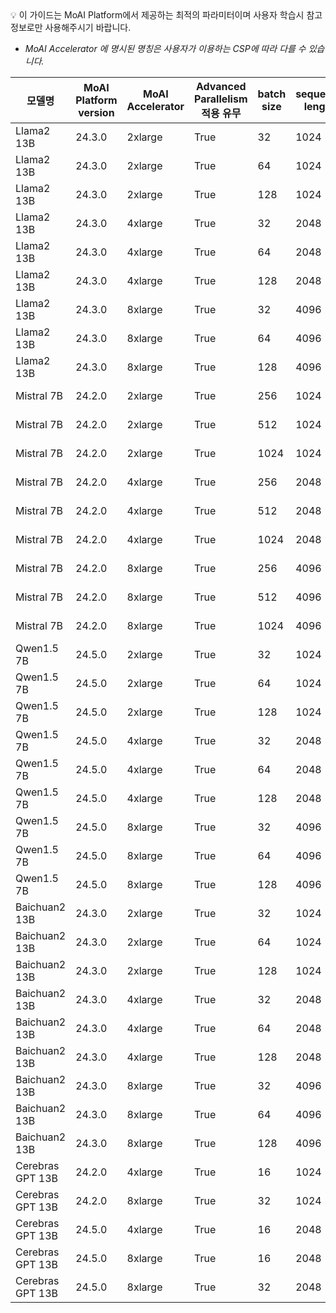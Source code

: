 <aside>
💡 이 가이드는 MoAI Platform에서 제공하는 최적의 파라미터이며 사용자 학습시 참고 정보로만 사용해주시기 바랍니다.

</aside>

- *MoAI Accelerator 에 명시된 명칭은 사용자가 이용하는 CSP에 따라 다를 수 있습니다.*

| 모델명 | MoAI Platform version | MoAI Accelerator | Advanced Parallelism 적용 유무 | batch size | sequence length | token 갯수 | vram 사용량 | 학습 시간 | throughput |
| --- | --- | --- | --- | --- | --- | --- | --- | --- | --- |
| Llama2 13B | 24.3.0 | 2xlarge | True | 32 | 1024 |  | 543816 MiB | 872m | 8,934 |
| Llama2 13B | 24.3.0 | 2xlarge | True | 64 | 1024 |  | 749065 MiB | 586m | 11,562 |
| Llama2 13B | 24.3.0 | 2xlarge | True | 128 | 1024 |  | 790454 MiB | 400m | 65,565 |
| Llama2 13B | 24.3.0 | 4xlarge | True | 32 | 2048 |  | 1292886 MiB | 962m | 32,371 |
| Llama2 13B | 24.3.0 | 4xlarge | True | 64 | 2048 |  | 1600235 MiB | 720m | 63,893 |
| Llama2 13B | 24.3.0 | 4xlarge | True | 128 | 2048 |  | 1467646 MiB | 480m | 121,013 |
| Llama2 13B | 24.3.0 | 8xlarge | True | 32 | 4096 |  | 3181616 MiB | 1360m | 62,481 |
| Llama2 13B | 24.3.0 | 8xlarge | True | 64 | 4096 |  | 3143781 MiB | 720m | 125,180 |
| Llama2 13B | 24.3.0 | 8xlarge | True | 128 | 4096 |  | 3013826 MiB | 560m | 238,212 |
| Mistral 7B | 24.2.0 | 2xlarge | True | 256 | 1024 | 27B | 442,982 MiB | 59m | 15,972 |
| Mistral 7B | 24.2.0 | 2xlarge | True | 512 | 1024 |  | 560,835 MiB | 20m | 32,563 |
| Mistral 7B | 24.2.0 | 2xlarge | True | 1024 | 1024 |  | 790,572 MiB | 17m | 69,840 |
| Mistral 7B | 24.2.0 | 4xlarge | True | 256 | 2048 |  | 1,138,546 MiB | 25m | 62,740 |
| Mistral 7B | 24.2.0 | 4xlarge | True | 512 | 2048 |  | 1,138,546 MiB | 22m | 56,385 |
| Mistral 7B | 24.2.0 | 4xlarge | True | 1024 | 2048 |  | 1,138,546 MiB | 24m | 62,582 |
| Mistral 7B | 24.2.0 | 8xlarge | True | 256 | 4096 |  | 1,800,656 MiB | 36m | 157,859 |
| Mistral 7B | 24.2.0 | 8xlarge | True | 512 | 4096 |  | 1,800,656 MiB | 30m | 144,124 |
| Mistral 7B | 24.2.0 | 8xlarge | True | 1024 | 4096 |  | 1,767,888 MiB | 25m | 163,839 |
| Qwen1.5 7B | 24.5.0 | 2xlarge | True | 32 | 1024 |  | 626,391  MiB | 12m | 24,156 |
| Qwen1.5 7B | 24.5.0 | 2xlarge | True | 64 | 1024 |  | 784,485 MiB | 9m | 47,679 |
| Qwen1.5 7B | 24.5.0 | 2xlarge | True | 128 | 1024 |  | 638,460 MiB | 13m | 15,890 |
| Qwen1.5 7B | 24.5.0 | 4xlarge | True | 32 | 2048 |  | 1,403,047 MiB | 12m | 51,353 |
| Qwen1.5 7B | 24.5.0 | 4xlarge | True | 64 | 2048 |  | 1,122,745 MiB | 8m | 93,165 |
| Qwen1.5 7B | 24.5.0 | 4xlarge | True | 128 | 2048 |  | 1,680,233 MiB | 7m | 194,282 |
| Qwen1.5 7B | 24.5.0 | 8xlarge | True | 32 | 4096 |  | 1,706,797 MiB | 11m | 92,623 |
| Qwen1.5 7B | 24.5.0 | 8xlarge | True | 64 | 4096 |  | 1,651,008 MiB | 8m | 186,353 |
| Qwen1.5 7B | 24.5.0 | 8xlarge | True | 128 | 4096 |  | 2,146,115 MiB | 7m | 376,493 |
| Baichuan2 13B | 24.3.0 | 2xlarge | True | 32 | 1024 |  | 843,375 MiB | 40m | 26,111 |
| Baichuan2 13B | 24.3.0 | 2xlarge | True | 64 | 1024 |  | 858,128 MiB | 34m | 50,782 |
| Baichuan2 13B | 24.3.0 | 2xlarge | True | 128 | 1024 |  | 866,656 MiB | 30m | 99,873 |
| Baichuan2 13B | 24.3.0 | 4xlarge | True | 32 | 2048 |  | 1403,2189 | 38m | 58531 |
| Baichuan2 13B | 24.3.0 | 4xlarge | True | 64 | 2048 |  | 1489,3 | 35m | 109872 |
| Baichuan2 13B | 24.3.0 | 4xlarge | True | 128 | 2048 |  | 154,12123 | 28m | 191605 |
| Baichuan2 13B | 24.3.0 | 8xlarge | True | 32 | 4096 |  | 2,645,347 MiB | 22m | 172395 |
| Baichuan2 13B | 24.3.0 | 8xlarge | True | 64 | 4096 |  | 2,800,000 MiB | 20m | 172395 |
| Baichuan2 13B | 24.3.0 | 8xlarge | True | 128 | 4096 |  | 2,845,656 MiB | 17m | 172395 |
| Cerebras GPT 13B | 24.2.0 | 4xlarge | True | 16 | 1024 |  | 1,764,955 MiB | 81m | 6841 |
| Cerebras GPT 13B | 24.2.0 | 8xlarge | True | 32 | 1024 |  | 3,460,240 MiB | 62m | 13286 |
| Cerebras GPT 13B | 24.5.0 | 4xlarge | True | 16 | 2048 |  |  |  |  |
| Cerebras GPT 13B | 24.5.0 | 8xlarge | True | 16 | 2048 |  |  |  |  |
| Cerebras GPT 13B | 24.5.0 | 8xlarge | True | 32 | 2048 |  |  |  |  |

